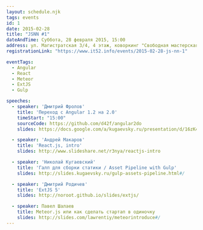 ```yaml
---
layout: schedule.njk
tags: events
id: 1
date: 2015-02-28
title: "JSNN #1"
dateAndTime: Суббота, 28 февраля 2015, 15:00
address: ул. Магистратская 3/4, 4 этаж, коворкинг "Свободная мастерская"
registrationLink: "https://www.it52.info/events/2015-02-28-js-nn-1"

eventTags:
  - Angular
  - React
  - Meteor
  - ExtJS
  - Gulp

speeches:
  - speaker: 'Дмитрий Фролов'
    title: 'Переход с Angular 1.2 на 2.0'
    timeStart: "15:00"
    sourceCode: https://github.com/d42f/angular2do
    slides: https://docs.google.com/a/kugaevsky.ru/presentation/d/16zK4XFgAUbOXswwzUiG1Ij8lWS0BLttFNuCoiAlOXzk/

  - speaker: 'Андрей Макаров'
    title: 'React.js, intro'
    slides: http://www.slideshare.net/r3nya/reactjs-intro

  - speaker: 'Николай Кугаевский'
    title: 'Галп для сборки статики / Asset Pipeline with Gulp'
    slides: http://slides.kugaevsky.ru/gulp-assets-pipeline.html#/

  - speaker: 'Дмитрий Родичев'
    title: 'ExtJS 5'
    slides: http://noroot.github.io/slides/extjs/

  - speaker: Павел Шалаев
    title: Meteor.js или как сделать стартап в одиночку 
    slides: http://slides.com/lawrentiy/meteorintroduce#/
---
```


<!-- Настала пора встретиться в коворкинге «Свободная Мастерская» и обсудить самое важное и интересное в мире JavaScript!

Поговорить на тему фреймворков для построения SPA: Angular.js, React.js, Meteor.js, — а также узнать новости о фреймворке ExtJS и будущем стандарте языка ES6.


По всем вопросам пишите мне в [fb](https://www.facebook.com/r3nya), [telegram](https://telegram.me/r3nya) или [почту](mailto:me@r3nya.ru).

До встречи! :)

За предоставление площадки для мероприятия спасибо компании [Интерсол](http://intersol.pro/). -->
